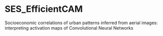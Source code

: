 # SES_EfficientCAM
Socioeconomic correlations of urban patterns inferred from aerial images: interpreting activation maps of Convolutional Neural Networks
